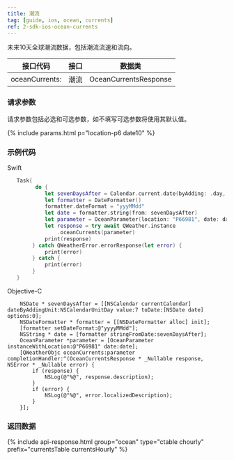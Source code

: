 ```yaml
---
title: 潮流
tag: [guide, ios, ocean, currents]
ref: 2-sdk-ios-ocean-currents
---
```


未来10天全球潮流数据，包括潮流流速和流向。

| 接口代码            | 接口     | 数据类             |
| --------------------------- | ---- | ------------------ |
| oceanCurrents: | 潮流 | OceanCurrentsResponse |

### 请求参数

请求参数包括必选和可选参数，如不填写可选参数将使用其默认值。

{% include params.html p="location-p6 date10" %}

### 示例代码

Swift

```swift
   Task{
         do {
            let sevenDaysAfter = Calendar.current.date(byAdding: .day, value: 7, to: Date())!
            let formatter = DateFormatter()
            formatter.dateFormat = "yyyMMdd"
            let date = formatter.string(from: sevenDaysAfter)
            let parameter = OceanParameter(location: "P66981", date: date)
            let response = try await QWeather.instance
                .oceanCurrents(parameter)
            print(response)
        } catch QWeatherError.errorResponse(let error) {
            print(error)
        } catch {
            print(error)
        }
   }
```

Objective-C

```objc
    NSDate * sevenDaysAfter = [[NSCalendar currentCalendar] dateByAddingUnit:NSCalendarUnitDay value:7 toDate:[NSDate date] options:0];
    NSDateFormatter * formatter = [[NSDateFormatter alloc] init];
    [formatter setDateFormat:@"yyyyMMdd"];
    NSString * date = [formatter stringFromDate:sevenDaysAfter];
    OceanParameter *parameter = [OceanParameter instanceWithLocation:@"P66981" date:date];
    [QWeatherObjc oceanCurrents:parameter completionHandler:^(OceanCurrentsResponse * _Nullable response, NSError * _Nullable error) {
        if (response) {
            NSLog(@"%@", response.description);
        }
        if (error) {
            NSLog(@"%@", error.localizedDescription);
        }
    }];
```

### 返回数据

{% include api-response.html group="ocean" type="ctable chourly" prefix="currentsTable currentsHourly" %}

